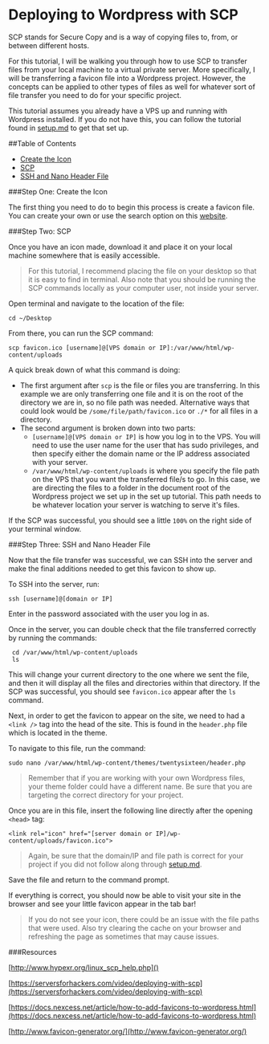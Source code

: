 # Deploying to Wordpress with SCP

SCP stands for Secure Copy and is a way of copying files to, from, or between different hosts. 

For this tutorial, I will be walking you through how to use SCP to transfer files from your local machine to a virtual private server. More specifically, I will be transferring a favicon file into a Wordpress project. However, the concepts can be applied to other types of files as well for whatever sort of file transfer you need to do for your specific project. 

This tutorial assumes you already have a VPS up and running with Wordpress installed. If you do not have this, you can follow the tutorial found in [setup.md]() to get that set up.


##Table of Contents

* [Create the Icon](#Step-One:-Create-the-Icon)
* [SCP]()
* [SSH and Nano Header File]()


###Step One: Create the Icon

The first thing you need to do to begin this process is create a favicon file. You can create your own or use the search option on this [website](http://www.favicon-generator.org/). 

###Step Two: SCP

Once you have an icon made, download it and place it on your local machine somewhere that is easily accessible. 

>For this tutorial, I recommend placing the file on your desktop so that it is easy to find in terminal. Also note that you should be running the SCP commands locally as your computer user, not inside your server. 

Open terminal and navigate to the location of the file: 

```shell
cd ~/Desktop
```

From there, you can run the SCP command: 

```shell 
scp favicon.ico [username]@[VPS domain or IP]:/var/www/html/wp-content/uploads
```

A quick break down of what this command is doing: 

* The first argument after ```scp``` is the file or files you are transferring. In this example we are only transferring one file and it is on the root of the directory we are in, so no file path was needed. Alternative ways that could look would be ```/some/file/path/favicon.ico``` or ```./*``` for all files in a directory. 
* The second argument is broken down into two parts: 
	* ```[username]@[VPS domain or IP]``` is how you log in to the VPS. You will need to use the user name for the user that has sudo privileges, and then specify either the domain name or the IP address associated with your server.
	* ```/var/www/html/wp-content/uploads``` is where you specify the file path on the VPS that you want the transferred file/s to go. In this case, we are directing the files to a folder in the document root of the Wordpress project we set up in the set up tutorial. This path needs to be whatever location your server is watching to serve it's files. 

If the SCP was successful, you should see a little ```100%``` on the right side of your terminal window. 

###Step Three: SSH and Nano Header File

Now that the file transfer was successful, we can SSH into the server and make the final additions needed to get this favicon to show up. 

To SSH into the server, run: 

```shell
ssh [username]@[domain or IP]
```

Enter in the password associated with the user you log in as. 

Once in the server, you can double check that the file transferred correctly by running the commands: 

```shell
 cd /var/www/html/wp-content/uploads
 ls
```

This will change your current directory to the one where we sent the file, and then it will display all the files and directories within that directory. If the SCP was successful, you should see ```favicon.ico``` appear after the ```ls``` command. 

Next, in order to get the favicon to appear on the site, we need to had a ```<link />``` tag into the head of the site. This is found in the ```header.php``` file which is located in the theme. 

To navigate to this file, run the command: 

```shell
sudo nano /var/www/html/wp-content/themes/twentysixteen/header.php
```
> Remember that if you are working with your own Wordpress files, your theme folder could have a different name. Be sure that you are targeting the correct directory for your project.

Once you are in this file, insert the following line directly after the opening ```<head>``` tag:

```shell
<link rel="icon" href="[server domain or IP]/wp-content/uploads/favicon.ico">
```

>Again, be sure that the domain/IP and file path is correct for your project if you did not follow along through [setup.md]().

Save the file and return to the command prompt. 

If everything is correct, you should now be able to visit your site in the browser and see your little favicon appear in the tab bar! 

>If you do not see your icon, there could be an issue with the file paths that were used. Also try clearing the cache on your browser and refreshing the page as sometimes that may cause issues. 


###Resources

[http://www.hypexr.org/linux_scp_help.php]()

[https://serversforhackers.com/video/deploying-with-scp](https://serversforhackers.com/video/deploying-with-scp)

[https://docs.nexcess.net/article/how-to-add-favicons-to-wordpress.html](https://docs.nexcess.net/article/how-to-add-favicons-to-wordpress.html)

[http://www.favicon-generator.org/](http://www.favicon-generator.org/)